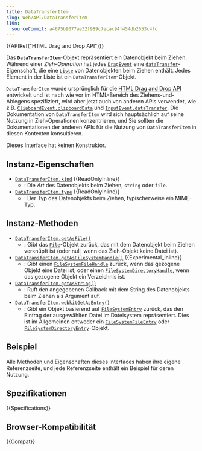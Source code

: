 ```yaml
---
title: DataTransferItem
slug: Web/API/DataTransferItem
l10n:
  sourceCommit: a4675b9077ae32f989c7ecac94f454db2653c4fc
---
```


{{APIRef("HTML Drag and Drop API")}}

Das **`DataTransferItem`**-Objekt repräsentiert ein Datenobjekt beim Ziehen. Während einer _Zieh-Operation_ hat jedes [`DragEvent`](/de/docs/Web/API/DragEvent) eine [`dataTransfer`](/de/docs/Web/API/DragEvent/dataTransfer)-Eigenschaft, die eine [`Liste`](/de/docs/Web/API/DataTransferItemList) von Datenobjekten beim Ziehen enthält. Jedes Element in der Liste ist ein `DataTransferItem`-Objekt.

`DataTransferItem` wurde ursprünglich für die [HTML Drag and Drop API](/de/docs/Web/API/HTML_Drag_and_Drop_API) entwickelt und ist nach wie vor im HTML-Bereich des Ziehens-und-Ablegens spezifiziert, wird aber jetzt auch von anderen APIs verwendet, wie z.B. [`ClipboardEvent.clipboardData`](/de/docs/Web/API/ClipboardEvent/clipboardData) und [`InputEvent.dataTransfer`](/de/docs/Web/API/InputEvent/dataTransfer). Die Dokumentation von `DataTransferItem` wird sich hauptsächlich auf seine Nutzung in Zieh-Operationen konzentrieren, und Sie sollten die Dokumentationen der anderen APIs für die Nutzung von `DataTransferItem` in diesen Kontexten konsultieren.

Dieses Interface hat keinen Konstruktor.

## Instanz-Eigenschaften

- [`DataTransferItem.kind`](/de/docs/Web/API/DataTransferItem/kind) {{ReadOnlyInline}}
  - : Die _Art_ des Datenobjekts beim Ziehen, `string` oder `file`.
- [`DataTransferItem.type`](/de/docs/Web/API/DataTransferItem/type) {{ReadOnlyInline}}
  - : Der Typ des Datenobjekts beim Ziehen, typischerweise ein MIME-Typ.

## Instanz-Methoden

- [`DataTransferItem.getAsFile()`](/de/docs/Web/API/DataTransferItem/getAsFile)
  - : Gibt das [`File`](/de/docs/Web/API/File)-Objekt zurück, das mit dem Datenobjekt beim Ziehen verknüpft ist (oder null, wenn das Zieh-Objekt keine Datei ist).
- [`DataTransferItem.getAsFileSystemHandle()`](/de/docs/Web/API/DataTransferItem/getAsFileSystemHandle) {{Experimental_Inline}}
  - : Gibt einen [`FileSystemFileHandle`](/de/docs/Web/API/FileSystemFileHandle) zurück, wenn das gezogene Objekt eine Datei ist, oder einen [`FileSystemDirectoryHandle`](/de/docs/Web/API/FileSystemDirectoryHandle), wenn das gezogene Objekt ein Verzeichnis ist.
- [`DataTransferItem.getAsString()`](/de/docs/Web/API/DataTransferItem/getAsString)
  - : Ruft den angegebenen Callback mit dem String des Datenobjekts beim Ziehen als Argument auf.
- [`DataTransferItem.webkitGetAsEntry()`](/de/docs/Web/API/DataTransferItem/webkitGetAsEntry)
  - : Gibt ein Objekt basierend auf [`FileSystemEntry`](/de/docs/Web/API/FileSystemEntry) zurück, das den Eintrag der ausgewählten Datei im Dateisystem repräsentiert. Dies ist im Allgemeinen entweder ein [`FileSystemFileEntry`](/de/docs/Web/API/FileSystemFileEntry) oder [`FileSystemDirectoryEntry`](/de/docs/Web/API/FileSystemDirectoryEntry)-Objekt.

## Beispiel

Alle Methoden und Eigenschaften dieses Interfaces haben ihre eigene Referenzseite, und jede Referenzseite enthält ein Beispiel für deren Nutzung.

## Spezifikationen

{{Specifications}}

## Browser-Kompatibilität

{{Compat}}
